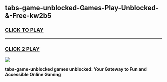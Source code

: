 
## tabs-game-unblocked-Games-Play-Unblocked-&-Free-kw2b5
<h3>
<a href="https://premium76.site?title=tabs-game-unblocked&ref=24A">CLICK TO PLAY</a></h3>
<hr>

<h3>
<a href="https://premium76.site?title=tabs-game-unblocked&ref=24A">CLICK 2 PLAY</a>
  
</h3>

<a href="https://premium76.site?title=tabs-game-unblocked&ref=24A"><img src="https://clearcache.store/games.png"></a>


**tabs-game-unblocked games unblocked: Your Gateway to Fun and Accessible Online Gaming**
